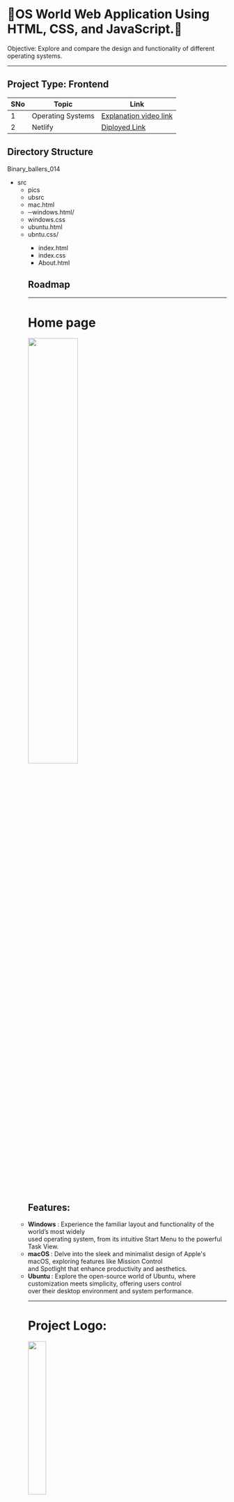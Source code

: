 <h1>🎉OS World Web Application Using HTML, CSS, and JavaScript.🎉</h1>

Objective:
Explore and compare the design and functionality of different operating systems.
<hr>
<h2> Project Type: Frontend</h2>

| SNo | Topic | Link |
|-|-|-|
|1|Operating Systems | [Explanation video link](https://github.com/kishan189/Binary_ballers_014/edit/main/README.md)|
|2| Netlify | [Diployed Link](https://github.com/kishan189/Binary_ballers_014/edit/main/README.md)|

<h2> Directory Structure</h2>
Binary_ballers_014
<ul>
      <li>
            src
            <ul>
                  <li>pics</li>
                   <li>ubsrc</li>
                   <li>mac.html</li>
                   <li>─windows.html/</li>
                   <li>windows.css</li>
                  <li>ubuntu.html</li>
                   <li>ubntu.css/</li>
            <ul/>
      </li>
</ul>
<ul>
    <li>index.html</li>
      <li> index.css</li>
      <li> About.html</li>
</ul>


<h2>Roadmap</h2>
<hr>
<h1>Home page</h1>
<img style="width:50%;" src="https://github.com/user-attachments/assets/3a957504-a7cc-42ca-b02d-a02d34ab164d"/>

<h2>Features:</h2>
         <li><strong>Windows <i class="fa-brands fa-windows"></i></strong>: Experience the familiar layout and
                functionality of the world’s most widely <br>
                used operating system, from its intuitive Start Menu to the powerful Task View.</li>
            <li><strong>macOS <i class="fa-brands fa-apple"></i></strong>: Delve into the sleek and minimalist design of
                Apple's macOS, exploring features
                like Mission Control <br> and Spotlight that enhance productivity and aesthetics.</li>
            <li><strong>Ubuntu <i class="fa-brands fa-ubuntu"></i></strong>: Explore the open-source world of Ubuntu,
                where customization meets simplicity,
                offering users control <br> over their desktop environment and system performance.</li>
<hr>
<h1>Project Logo:</h1>
  <img style="width:30%;" src="https://github.com/user-attachments/assets/d07fdd19-a1a8-4824-a94a-eb7600ef43a4"/>
<hr>
<h2>Screenshots</h2>
 <hr>
<h2>Mackbook</h2>
  <div style="display: flex;justify-content: center;align-items: center;">
          <div>
                   <img style="width:50%;" src="https://github.com/user-attachments/assets/88fc365b-f022-409b-a32b-41bf804dfc7f"/>
                   <img style="width:45%;" src="https://github.com/user-attachments/assets/09cbca5f-bb89-40be-98d8-377723bd77f4"/>
          </div>
          <div> 
            <img style="height:250px" src="https://github.com/user-attachments/assets/e0d22015-bf52-4959-a8b4-f58e2e9155e3"/>
          </div>
          
  </div>

<hr>
<h2>Windows</h2>

 <div>
          <img style="width:50%;" src="https://github.com/user-attachments/assets/540b5e1a-6c06-4d6d-a3c2-3ee480770562"/>
           <img style="width:45%;" src="https://github.com/user-attachments/assets/72a33f79-0270-4767-b3ec-cd575bb67d13"/>
 </div>
 <div>
          <img style="height:250px;width:15%" src="https://github.com/user-attachments/assets/b300e9c9-7ace-4fd2-a2a3-ae5a95456b05"/>

 </div>
<hr>
<div>
         <h2>Ubuntu</h2>
          <div>
          <img style="width:50%;" src="https://github.com/user-attachments/assets/f14f8e9c-dfdc-4490-9a4c-be48bd7c9f38"/>
           <img style="width:45%;" src="https://github.com/user-attachments/assets/5a2daf4e-54f7-4155-9423-1ec5ad168e95"/>
 </div>

</div>
<h1>Technologies and Stack</h1>
<ul>
         <li><h4>HTML</h4></li>
         <li><h4>CSS</h4></li>
         <li><h4>JavaScript</li>
</ul>


